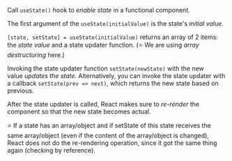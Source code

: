 Call `useState()` hook to _enable state_ in a functional component.

The first argument of the `useState(initialValue)` is the state's _initial value_.

`[state, setState] = useState(initialValue)` returns an array of 2 items: the _state value_ and a state updater function. (⭐️ We are using *array destructuring* here.)

Invoking the state updater function `setState(newState)` with the new value _updates the state_. Alternatively, you can invoke the state updater with a callback `setState(prev => next)`, which returns the new state based on previous.

After the state updater is called, React makes sure to _re-render_ the component so that the new state becomes actual.

⭐️  If a state has an array/object and if setState of this state receives the same array/object (even if the content of the array/object is changed), React does not do the re-rendering operation, since it got the same thing again (checking by reference).
